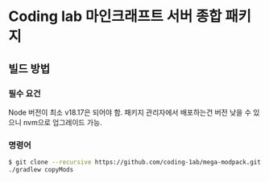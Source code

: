 # Coding lab 마인크래프트 서버 종합 패키지

## 빌드 방법

### 필수 요건
Node 버전이 최소 v18.17은 되어야 함. 패키지 관리자에서 배포하는건 버전 낮을 수 있으니 nvm으로 업그레이드 가능.

### 명령어
```sh
$ git clone --recursive https://github.com/coding-1ab/mega-modpack.git
./gradlew copyMods
```
